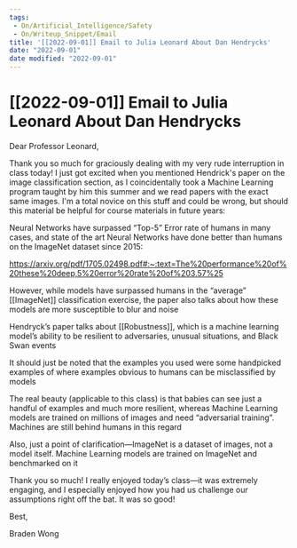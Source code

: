 ```yaml
---
tags:
 - On/Artificial_Intelligence/Safety
 - On/Writeup_Snippet/Email
title: '[[2022-09-01]] Email to Julia Leonard About Dan Hendrycks'
date: "2022-09-01"
date modified: "2022-09-01"
---
```


# [[2022-09-01]] Email to Julia Leonard About Dan Hendrycks
Dear Professor Leonard,

Thank you so much for graciously dealing with my very rude interruption in class today! I just got excited when you mentioned Hendrick's paper on the image classification section, as I coincidentally took a Machine Learning program taught by him this summer and we read papers with the exact same images. I'm a total novice on this stuff and could be wrong, but should this material be helpful for course materials in future years:

Neural Networks have surpassed “Top-5” Error rate of humans in many cases, and state of the art Neural Networks have done better than humans on the ImageNet dataset since 2015:

https://arxiv.org/pdf/1705.02498.pdf#:~:text=The%20performance%20of%20these%20deep,5%20error%20rate%20of%203.57%25

However, while models have surpassed humans in the “average” [[ImageNet]] classification exercise, the paper also talks about how these models are more susceptible to blur and noise

Hendryck’s paper talks about [[Robustness]], which is a machine learning model’s ability to be resilient to adversaries, unusual situations, and Black Swan events

It should just be noted that the examples you used were some handpicked examples of where examples obvious to humans can be misclassified by models 

The real beauty (applicable to this class) is that babies can see just a handful of examples and much more resilient, whereas Machine Learning models are trained on millions of images and need “adversarial training”. Machines are still behind humans in this regard

Also, just a point of clarification—ImageNet is a dataset of images, not a model itself. Machine Learning models are trained on ImageNet and benchmarked on it

Thank you so much! I really enjoyed today’s class—it was extremely engaging, and I especially enjoyed how you had us challenge our assumptions right off the bat. It was so good!

Best,

Braden Wong
